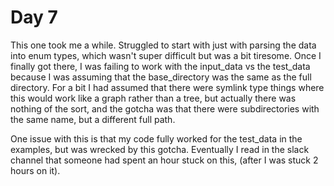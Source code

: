 # Day 7

This one took me a while. Struggled to start with just with parsing the data
into enum types, which wasn't super difficult but was a bit tiresome. Once I
finally got there, I was failing to work with the input_data vs the test_data
because I was assuming that the base_directory was the same as the full
directory. For a bit I had assumed that there were symlink type things where
this would work like a graph rather than a tree, but actually there was nothing
of the sort, and the gotcha was that there were subdirectories with the same
name, but a different full path.

One issue with this is that my code fully worked for the test_data in the
examples, but was wrecked by this gotcha. Eventually I read in the slack channel
that someone had spent an hour stuck on this, (after I was stuck 2 hours on it).
